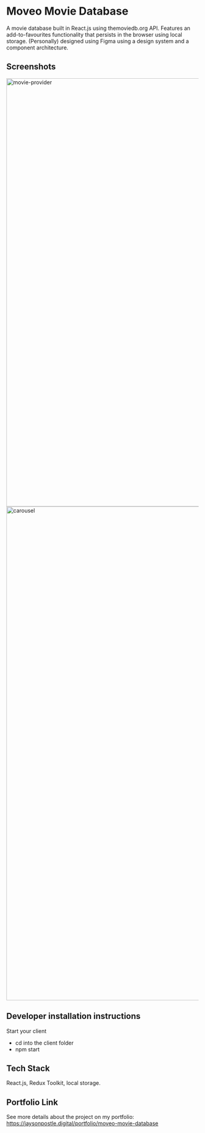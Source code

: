 # Moveo Movie Database
A movie database built in React.js using themoviedb.org API. Features an add-to-favourites functionality that persists in the browser using local storage. (Personally) designed using Figma using a design system and a component architecture. 

## Screenshots
<img width="1123" alt="movie-provider" src="https://user-images.githubusercontent.com/50502972/214371740-85cf2b16-c645-4d56-ada9-bc8caab0c789.png">
<img width="1295" alt="carousel" src="https://user-images.githubusercontent.com/50502972/214371721-4601e5b1-1f1c-49f3-a0af-e107c20decf7.png">


## Developer installation instructions
Start your client
- cd into the client folder
- npm start


## Tech Stack
React.js, Redux Toolkit, local storage.


## Portfolio Link
See more details about the project on my portfolio:
https://jaysonpostle.digital/portfolio/moveo-movie-database
